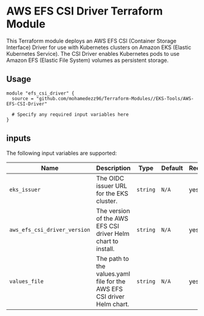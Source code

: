 # AWS EFS CSI Driver Terraform Module

This Terraform module deploys an AWS EFS CSI (Container Storage Interface) Driver for use with Kubernetes clusters on Amazon EKS (Elastic Kubernetes Service). The CSI Driver enables Kubernetes pods to use Amazon EFS (Elastic File System) volumes as persistent storage.

## Usage

```hcl
module "efs_csi_driver" {
  source = "github.com/mohamedezz96/Terraform-Modules//EKS-Tools/AWS-EFS-CSI-Driver"

  # Specify any required input variables here
}
```
## inputs

The following input variables are supported:

| Name                         | Description                                                             | Type     | Default | Required |
|------------------------------|-------------------------------------------------------------------------|----------|---------|----------|
| `eks_issuer`                 | The OIDC issuer URL for the EKS cluster.                                | `string` | `N/A`   | yes      |
| `aws_efs_csi_driver_version` | The version of the AWS EFS CSI driver Helm chart to install.            | `string` | `N/A`   | yes      |
| `values_file`                | The path to the values.yaml file for the AWS EFS CSI driver Helm chart. | `string` | `N/A`   | yes      |




